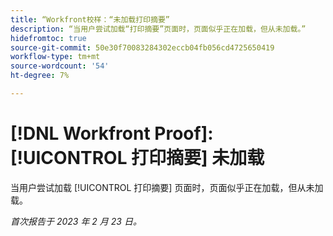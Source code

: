 ```yaml
---
title: “Workfront校样：“未加载打印摘要”
description: “当用户尝试加载“打印摘要”页面时，页面似乎正在加载，但从未加载。”
hidefromtoc: true
source-git-commit: 50e30f70083284302eccb04fb056cd4725650419
workflow-type: tm+mt
source-wordcount: '54'
ht-degree: 7%

---
```



# [!DNL Workfront Proof]: [!UICONTROL 打印摘要] 未加载

当用户尝试加载 [!UICONTROL 打印摘要] 页面时，页面似乎正在加载，但从未加载。

_首次报告于 2023 年 2 月 23 日。_

